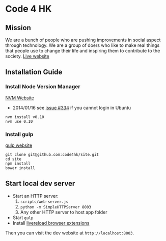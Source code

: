 Code 4 HK
====

Mission
----
We are a bunch of people who are pushing improvements in social aspect through technology. We are a group of doers who like to make real things that people use to change their life and inspiring them to contribute to the society. [Live website](http://www.code4.hk)

Installation Guide
----

### Install Node Version Manager

[NVM Website](https://github.com/creationix/nvm)

   * 2014/01/16 see [issue #334](https://github.com/creationix/nvm/issues/334) if you cannot login in Ubuntu

    nvm install v0.10
    nvm use 0.10

### Install gulp

[gulp website](https://github.com/gulpjs/gulp)

    git clone git@github.com:code4hk/site.git
    cd site
    npm install
    bower install

Start local dev server
------

   * Start an HTTP server:
      1. `scripts/web-server.js`
      2. `python -m SimpleHTTPServer 8003`
      3. Any other HTTP server to host app folder
   * Start `gulp`
   * Install [livereload browser extensions](http://feedback.livereload.com/knowledgebase/articles/86242-how-do-i-install-and-use-the-browser-extensions-)

Then you can visit the dev website at `http://localhost:8003`.
